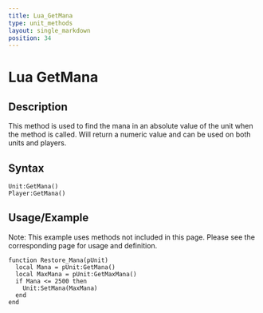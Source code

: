 ```yaml
---
title: Lua_GetMana
type: unit_methods
layout: single_markdown
position: 34
---
```


# Lua GetMana

## Description

This method is used to find the mana in an absolute value of the unit when the method is called. Will return a numeric value and can be used on both units and players.

## Syntax

```
Unit:GetMana()
Player:GetMana()
```

## Usage/Example

Note: This example uses methods not included in this page. Please see the corresponding page for usage and definition.

```
function Restore_Mana(pUnit)
  local Mana = pUnit:GetMana()
  local MaxMana = pUnit:GetMaxMana()
  if Mana <= 2500 then
    Unit:SetMana(MaxMana)
  end
end
```
